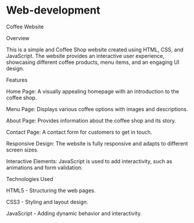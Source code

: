 # Web-development
Coffee Website

Overview

This is a simple and Coffee Shop website created using HTML, CSS, and JavaScript. The website provides an interactive user experience, showcasing different coffee products, menu items, and an engaging UI design.

Features

Home Page: A visually appealing homepage with an introduction to the coffee shop.

Menu Page: Displays various coffee options with images and descriptions.

About Page: Provides information about the coffee shop and its story.

Contact Page: A contact form for customers to get in touch.

Responsive Design: The website is fully responsive and adapts to different screen sizes.

Interactive Elements: JavaScript is used to add interactivity, such as animations and form validation.

Technologies Used

HTML5 - Structuring the web pages.

CSS3 - Styling and layout design.

JavaScript - Adding dynamic behavior and interactivity.
